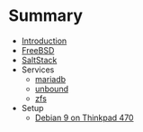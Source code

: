 # Summary

* [Introduction](README.md)
* [FreeBSD](/freebsd/README.md)
* [SaltStack](salt.md)
* Services
  * [mariadb](/services/mariadb.md)
  * [unbound](/services/unbound.md)
  * [zfs](/services/zfs.md)
* Setup
  * [Debian 9 on Thinkpad 470](/setup/deb9t470.md)



